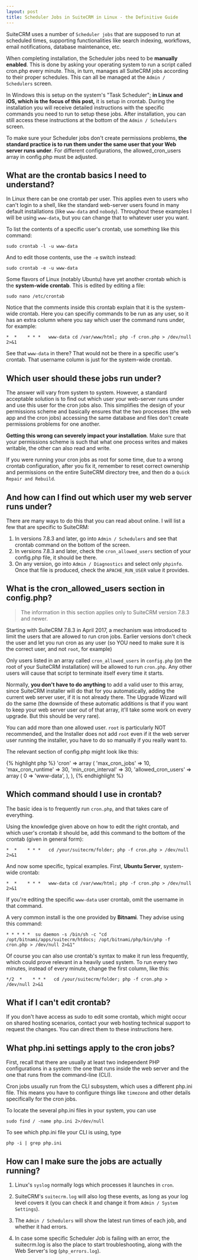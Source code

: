 ```yaml
---
layout: post
title: Scheduler Jobs in SuiteCRM in Linux - the Definitive Guide
---
```


SuiteCRM uses a number of `Scheduler jobs` that are supposed to run at scheduled times, supporting functionalities like search indexing, workflows, email notifications, database maintenance, etc.

When completing installation, the Scheduler jobs need to be **manually enabled**. This is done by asking your operating system to run a script called cron.php every minute. This, in turn, manages all SuiteCRM jobs according to their proper schedules. This can all be managed at the `Admin / Schedulers` screen.

In Windows this is setup on the system's "Task Scheduler"; **in Linux and iOS, which is the focus of this post,** it is setup in crontab. During the installation you will receive detailed instructions with the specific commands you need to run to setup these jobs. After installation, you can still access these instructions at the bottom of the `Admin / Schedulers` screen.

To make sure your Scheduler jobs don't create permissions problems, **the standard practice is to run them under the same user that your Web server runs under**. For different configurations, the allowed_cron_users array in config.php must be adjusted.

## What are the crontab basics I need to understand? ##

In Linux there can be one crontab per user. This applies even to users who can't login to a shell, like the standard web-server users found in many default installations (like `www-data` and `nobody`). Throughout these examples I will be using `www-data`, but you can change that to whatever user you want.

To list the contents of a specific user's crontab, use something like this command:

`sudo crontab -l -u www-data`

And to edit those contents, use the `-e` switch instead:

`sudo crontab -e -u www-data`

Some flavors of Linux (notably Ubuntu) have yet another crontab which is the **system-wide crontab**. This is edited by editing a file:

`sudo nano /etc/crontab`

Notice that the comments inside this crontab explain that it is the system-wide crontab. Here you can specifiy commands to be run as any user, so it has an extra column where you say which user the command runs under, for example:

`*  *    * * *   www-data cd /var/www/html; php -f cron.php > /dev/null 2>&1`

See that `www-data` in there? That would not be there in a specific user's crontab. That username column is just for the system-wide crontab.

## Which user should these jobs run under? ##

The answer will vary from system to system. However, a standard acceptable solution is to find out which user your web-server runs under and use this user for the cron jobs also. This simplifies the design of your permissions scheme and basically ensures that the two processes (the web app and the cron jobs) accessing the same database and files don't create permissions problems for one another.

**Getting this wrong can severely impact your installation**. Make sure that your permissions scheme is such that what one process writes and makes writable, the other can also read and write.

If you were running your cron jobs as root for some time, due to a wrong crontab configuration, after you fix it, remember to reset correct ownership and permissions on the entire SuiteCRM directory tree, and then do a `Quick Repair and Rebuild`.

## And how can I find out which user my web server runs under? ##

There are many ways to do this that you can read about online. I will list a few that are specific to SuiteCRM:

1. In versions 7.8.3 and later, go into `Admin / Schedulers` and see that crontab command on the bottom of the screen.
2. In versions 7.8.3 and later, check the `cron_allowed_users` section of your config.php file, it should be there.
3. On any version, go into `Admin / Diagnostics` and select only `phpinfo`. Once that file is produced, check the `APACHE_RUN_USER` value it provides.

## What is the cron_allowed_users section in config.php?

> The information in this section applies only to SuiteCRM version 7.8.3 and newer.

Starting with SuiteCRM 7.8.3 in April 2017, a mechanism was introduced to limit the users that are allowed to run cron jobs. Earlier versions don't check the user and let you run cron as any user (so YOU need to make sure it is the correct user, and not `root`, for example)

Only users listed in an array called `cron_allowed_users` in `config.php` (on the root of your SuiteCRM installation) will be allowed to run `cron.php`. Any other users will cause that script to terminate itself every time it starts.

Normally, **you don't have to do anything** to add a valid user to this array, since SuiteCRM installer will do that for you automatically, adding the current web server user, if it is not already there. The Upgrade Wizard will do the same (the downside of these automatic additions is that if you want to keep your web server user _out_ of that array, it'll take some work on every upgrade. But this should be very rare).

You can add more than one allowed user. `root` is particularly NOT recommended, and the Installer does not add `root` even if it the web server user running the installer, you have to do so manually if you really want to.

The relevant section of config.php might look like this:

{% highlight php %}
'cron' =>
   array (
	 'max_cron_jobs' => 10,
	 'max_cron_runtime' => 30,
	 'min_cron_interval' => 30,
	 'allowed_cron_users' =>
	 array (
		0 => 'www-data',
	 ),
   ),
{% endhighlight %}

## Which command should I use in crontab? ##

The basic idea is to frequently run `cron.php`, and that takes care of everything.

Using the knowledge given above on how to edit the right crontab, and which user's crontab it should be, add this command to the bottom of the crontab (given in general form):

`*  *    * * *   cd /your/suitecrm/folder; php -f cron.php > /dev/null 2>&1`

And now some specific, typical examples. First, **Ubuntu Server**, system-wide crontab:

`*  *    * * *   www-data cd /var/www/html; php -f cron.php > /dev/null 2>&1`

If you're editing the specific `www-data` user crontab, omit the username in that command.

A very common install is the one provided by **Bitnami**. They advise using this command:

`* * * * *  su daemon -s /bin/sh -c "cd /opt/bitnami/apps/suitecrm/htdocs; /opt/bitnami/php/bin/php -f cron.php > /dev/null 2>&1"`

Of course you can also use crontab's syntax to make it run less frequently, which could prove relevant in a heavily used system. To run every two minutes, instead of every minute, change the first column, like this:

`*/2  *    * * *   cd /your/suitecrm/folder; php -f cron.php > /dev/null 2>&1`

## What if I can't edit crontab? ##

If you don't have access as sudo to edit some crontab, which might occur on shared hosting scenarios, contact your web hosting technical support to request the changes. You can direct them to these instructions here.

## What php.ini settings apply to the cron jobs? ##

First, recall that there are usually at least two independent PHP configurations in a system: the one that runs inside the web server and the one that runs from the command-line (CLI).

Cron jobs usually run from the CLI subsystem, which uses a different php.ini file. This means you have to configure things like `timezone` and other details specifically for the cron jobs.

To locate the several php.ini files in your system, you can use

`sudo find / -name php.ini 2>/dev/null`

To see which php.ini file your CLI is using, type 

`php -i | grep php.ini`

## How can I make sure the jobs are actually running? ##

1. Linux's `syslog` normally logs which processes it launches in `cron`.

2. SuiteCRM's `suitecrm.log` will also log these events, as long as your log level covers it (you can check it and change it from `Admin / System Settings`).

3. The `Admin / Schedulers` will show the latest run times of each job, and whether it had errors.

4. In case some specific Scheduler Job is failing with an error, the suitecrm.log is also the place to start troubleshooting, along with the Web Server's log (`php_errors.log`).
